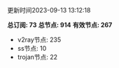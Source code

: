 更新时间2023-09-13 13:12:18

**总订阅: 73**
**总节点: 914**
**有效节点: 267**
- v2ray节点: 235
- ss节点: 10
- trojan节点: 22
